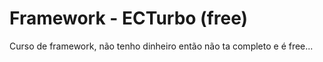 # Framework - ECTurbo (free)
 Curso de framework, não tenho dinheiro então não ta completo e é free...

